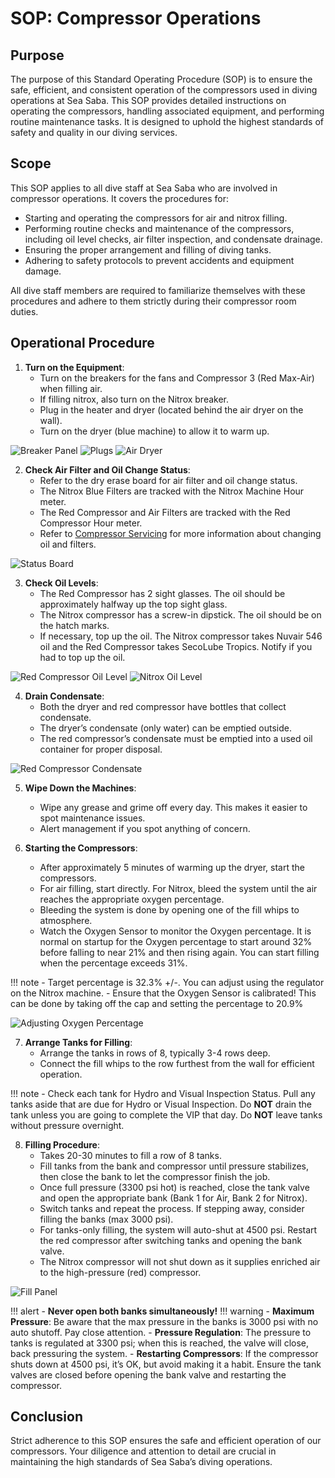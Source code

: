 # SOP: Compressor Operations

## Purpose

The purpose of this Standard Operating Procedure (SOP) is to ensure the safe, efficient, and consistent operation of the compressors used in diving operations at Sea Saba. This SOP provides detailed instructions on operating the compressors, handling associated equipment, and performing routine maintenance tasks. It is designed to uphold the highest standards of safety and quality in our diving services.

## Scope

This SOP applies to all dive staff at Sea Saba who are involved in compressor operations. It covers the procedures for:

- Starting and operating the compressors for air and nitrox filling.
- Performing routine checks and maintenance of the compressors, including oil level checks, air filter inspection, and condensate drainage.
- Ensuring the proper arrangement and filling of diving tanks.
- Adhering to safety protocols to prevent accidents and equipment damage.

All dive staff members are required to familiarize themselves with these procedures and adhere to them strictly during their compressor room duties.

## Operational Procedure

1. **Turn on the Equipment**:
    - Turn on the breakers for the fans and Compressor 3 (Red Max-Air) when filling air. 
    - If filling nitrox, also turn on the Nitrox breaker.
    - Plug in the heater and dryer (located behind the air dryer on the wall). 
    - Turn on the dryer (blue machine) to allow it to warm up.

![Breaker Panel](../Images/Compressors/BreakerPanel.jpg)
![Plugs](../Images/Compressors/Plugs.jpg)
![Air Dryer](../Images/Compressors/Dryer.jpg)

2. **Check Air Filter and Oil Change Status**:
    - Refer to the dry erase board for air filter and oil change status.
    - The Nitrox Blue Filters are tracked with the Nitrox Machine Hour meter.
    - The Red Compressor and Air Filters are tracked with the Red Compressor Hour meter.
    - Refer to [Compressor Servicing](CompressorServicing.md) for more information about changing oil and filters.

![Status Board](../Images/Compressors/Whiteboard.jpg)

3. **Check Oil Levels**:
    - The Red Compressor has 2 sight glasses. The oil should be approximately halfway up the top sight glass.
    - The Nitrox compressor has a screw-in dipstick. The oil should be on the hatch marks.
    - If necessary, top up the oil. The Nitrox compressor takes Nuvair 546 oil and the Red Compressor takes SecoLube Tropics. Notify if you had to top up the oil.

![Red Compressor Oil Level](../Images/Compressors/MaxAirOil.jpg)
![Nitrox Oil Level](../Images/Compressors/NitroxBackOil.jpg)

4. **Drain Condensate**:
    - Both the dryer and red compressor have bottles that collect condensate.
    - The dryer’s condensate (only water) can be emptied outside.
    - The red compressor’s condensate must be emptied into a used oil container for proper disposal.

![Red Compressor Condensate](../Images/Compressors/MaxAirCondensate.jpg)

5. **Wipe Down the Machines**:
    - Wipe any grease and grime off every day. This makes it easier to spot maintenance issues.
    - Alert management if you spot anything of concern.

6. **Starting the Compressors**:
    - After approximately 5 minutes of warming up the dryer, start the compressors.
    - For air filling, start directly. For Nitrox, bleed the system until the air reaches the appropriate oxygen percentage.
    - Bleeding the system is done by opening one of the fill whips to atmosphere.
    - Watch the Oxygen Sensor to monitor the Oxygen percentage. It is normal on startup for the Oxygen percentage to start around 32% before falling to near 21% and then rising again. You can start filling when the percentage exceeds 31%. 
    

!!! note
      - Target percentage is 32.3% +/-. You can adjust using the regulator on the Nitrox machine. 
      - Ensure that the Oxygen Sensor is calibrated! This can be done by taking off the cap and setting the percentage to 20.9%

![Adjusting Oxygen Percentage](../Images/Compressors/BlueFiltersOps.jpg)

7. **Arrange Tanks for Filling**:
    - Arrange the tanks in rows of 8, typically 3-4 rows deep.
    - Connect the fill whips to the row furthest from the wall for efficient operation.

!!! note
      - Check each tank for Hydro and Visual Inspection Status. Pull any tanks aside that are due for Hydro or Visual Inspection. Do **NOT** drain the tank unless you are going to complete the VIP that day. Do **NOT** leave tanks without pressure overnight.

8. **Filling Procedure**:
    - Takes 20-30 minutes to fill a row of 8 tanks.
    - Fill tanks from the bank and compressor until pressure stabilizes, then close the bank to let the compressor finish the job.
    - Once full pressure (3300 psi hot) is reached, close the tank valve and open the appropriate bank (Bank 1 for Air, Bank 2 for Nitrox). 
    - Switch tanks and repeat the process. If stepping away, consider filling the banks (max 3000 psi).
    - For tanks-only filling, the system will auto-shut at 4500 psi. Restart the red compressor after switching tanks and opening the bank valve.
    - The Nitrox compressor will not shut down as it supplies enriched air to the high-pressure (red) compressor.

![Fill Panel](../Images/Compressors/PanelClose.jpg)

!!! alert
      - **Never open both banks simultaneously!**
!!! warning
      - **Maximum Pressure**: Be aware that the max pressure in the banks is 3000 psi with no auto shutoff. Pay close attention.
      - **Pressure Regulation**: The pressure to tanks is regulated at 3300 psi; when this is reached, the valve will close, back pressuring the system.
      - **Restarting Compressors**: If the compressor shuts down at 4500 psi, it’s OK, but avoid making it a habit. Ensure the tank valves are closed before opening the bank valve and restarting the compressor.

## Conclusion

Strict adherence to this SOP ensures the safe and efficient operation of our compressors. Your diligence and attention to detail are crucial in maintaining the high standards of Sea Saba’s diving operations.